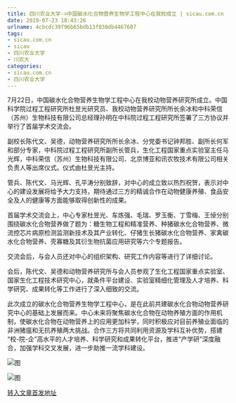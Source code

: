 ```yaml
---
title: 四川农业大学->中国碳水化合物营养生物学工程中心在我校成立 | sicau.com.cn
date: 2019-07-23 18:43:26
urlname: 4cbcdc39f96b65bdb13f030db4467607
tags: 
- sicau.com.cn
- sicau
- 四川农业大学
- 川农大
categories:
- sicau.com.cn
- 四川农业大学
---
```



7月22日，中国碳水化合物营养生物学工程中心在我校动物营养研究所成立。中国科学院过程工程研究所杜昱光研究员、我校动物营养研究所所长余冰和中科荣信（苏州）生物科技有限公司总经理孙明在中科院过程工程研究所签署了三方协议并举行了首届学术交流会。

副校长陈代文、吴德，动物营养研究所所长余冰、分党委书记钟邦胜、副所长何军和部分专家，中科院过程工程研究所副所长管兵，生化工程国家重点实验室主任马光辉，中科荣信（苏州）生物科技有限公司、北京博亚和讯农牧技术有限公司相关负责人等出席仪式。仪式由杜昱光主持。

管兵、陈代文、马光辉、孔平涛分别致辞，对中心的成立致以热烈祝贺，表示对中心的建设发展将给予大力支持，期待通过三方的精诚合作在动物健康养殖、食品安全及人的健康等方面能够取得创新性的成果。

首届学术交流会上，中心专家杜昱光、车炼强、毛瑞、罗玉衡、丁雪梅、王倬分别围绕碳水化合物营养做了题为：糖生物工程和精准营养、种猪碳水化合物营养、微流控芯片病原检测监测新技术及其产业转化、仔猪生长猪碳水化合物营养、家禽碳水化合物营养、壳寡糖及其衍生物抗菌应用研究等六个专题报告。

交流会后，与会人员还对中心的组织架构、研究工作内容等进行了详细讨论。

会后，陈代文、吴德和动物营养研究所与会人员参观了生化工程国家重点实验室、国家生化工程技术研究中心，就条件平台建设、实验室精细化管理及人才培养、科学研究、成果转化等工作进行了深入细致的交流。

此次成立的碳水化合物营养生物学工程中心，是在此前共建碳水化合物动物营养研究中心的基础上发展而来。中心未来将聚焦碳水化合物在动物养殖方面的作用机制，使碳水化合物在动物营养上的应用更加科学，同时积极应对目前养殖业面临的非洲猪瘟和无抗养殖两大挑战。合作三方将共同利用资源及学科互补优势，搭建 “校-院-企”高水平的人才培养、科学研究和成果转化平台，推进“产学研”深度融合，加强学科交叉发展，进一步助推一流学科建设。



![图](https://news.sicau.edu.cn/__local/8/7C/46/89155CE9D3AAFCB2140C55F8395_0318C332_DAD4.jpg)

![图](https://news.sicau.edu.cn/__local/7/BB/4F/6BD6044AEC769281B15076AA868_3E79C68E_11038.jpg)

[转入文章首发地址](https://news.sicau.edu.cn/info/1078/52656.htm)